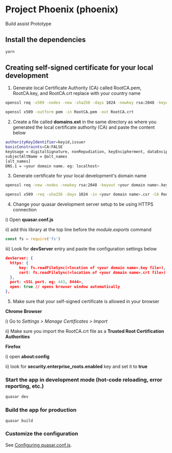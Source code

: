 # Project Phoenix (phoenix)

Build assist Prototype

## Install the dependencies
```bash
yarn
```

## Creating self-signed certificate for your local development
1) Generate local Certificate Authority (CA) called RootCA.pem, RootCA.key, and RootCA.crt
replace _<your country>_ with your country name
```bash
openssl req -x509 -nodes -new -sha256 -days 1024 -newkey rsa:2048 -keyout RootCA.key -out RootCA.pem -subj "/C=<your country>/CN=<Root CA Name. eg: Example-Root-CA>"
```

```bash
openssl x509 -outform pem -in RootCA.pem -out RootCA.crt
```

2) Create a file called **domains.ext** in the same directory as where you generated the local certificate authority (CA) and paste the content below
```bash
authorityKeyIdentifier=keyid,issuer
basicConstraints=CA:FALSE
keyUsage = digitalSignature, nonRepudiation, keyEncipherment, dataEncipherment
subjectAltName = @alt_names
[alt_names]
DNS.1 = <your domain name. eg: localhost>
```

3) Generate certificate for your local development's domain name
```bash
openssl req -new -nodes -newkey rsa:2048 -keyout <your domain name>.key -out <your domain name>.csr -subj "/C=<your country>/ST=<your state>/L=<your city>/O=<Certificate's name without any space. dash is allowed. eg: Example-Certificates>/CN=<your domain name>"
```

```bash
openssl x509 -req -sha256 -days 1024 -in <your domain name>.csr -CA RootCA.pem -CAkey RootCA.key -CAcreateserial -extfile domains.ext -out <your domain name>.crt
```

4) Change your quasar development server setup to be using HTTPS connection

i) Open **quasar.conf.js**

ii) add this library at the top line before the _module.exports_ command
```javascript
const fs = require('fs')
```

iii) Look for **devServer** entry and paste the configuration settings below
```json
devServer: {
  https: {
      key: fs.readFileSync(<location of <your domain name>.key file>),
      cert: fs.readFileSync(<location of <your domain name>.crt file>)
  },
  port: <SSL port. eg: 443, 8444>,
  open: true // opens browser window automatically
},
``` 

5) Make sure that your self-signed certificate is allowed in your browser

**Chrome Browser**

i) Go to _Settings > Manage Certificates > Import_

ii) Make sure you import the RootCA.crt file as a **Trusted Root Certification Authorities**

**Firefox**

i) open **about:config**

ii) look for **security.enterprise_roots.enabled** key and set it to **true**


### Start the app in development mode (hot-code reloading, error reporting, etc.)
```bash
quasar dev
```


### Build the app for production
```bash
quasar build
```

### Customize the configuration
See [Configuring quasar.conf.js](https://quasar.dev/quasar-cli/quasar-conf-js).
